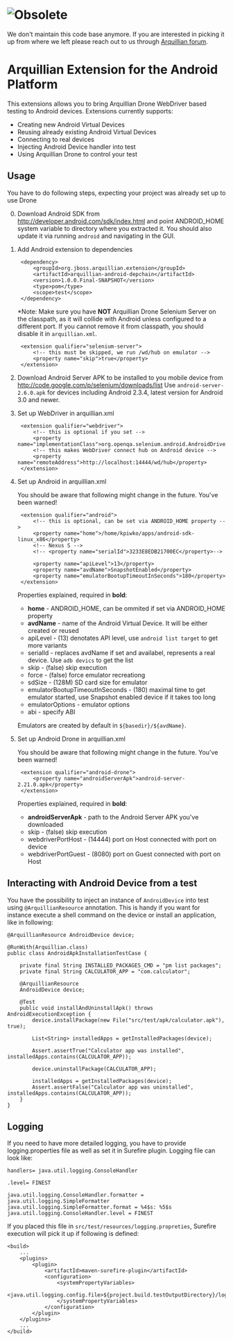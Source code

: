 # ![Obsolete](https://dummyimage.com/700x100/fff/f00&text=This%20Repository%20Is%20Obsolete!)

We don't maintain this code base anymore. If you are interested in picking it up from where we left please reach out to us through [Arquillian forum](http://discuss.arquillian.org/).

Arquillian Extension for the Android Platform
=============================================

This extensions allows you to bring Arquillian Drone WebDriver based testing to Android devices.
Extensions currently supports:

* Creating new Android Virtual Devices
* Reusing already existing Android Virtual Devices
* Connecting to real devices
* Injecting Android Device handler into test
* Using Arquillian Drone to control your test

Usage
-----

You have to do following steps, expecting your project was already set up to use Drone

0. Download Android SDK from http://developer.android.com/sdk/index.html and point ANDROID_HOME system variable to directory
where you extracted it. You should also update it via running `android` and navigating in the GUI.

1. Add Android extension to dependencies

        <dependency>
            <groupId>org.jboss.arquillian.extension</groupId>
            <artifactId>arquillian-android-depchain</artifactId>
            <version>1.0.0.Final-SNAPSHOT</version>
            <type>pom</type>
            <scope>test</scope>
        </dependency>

    *Note: Make sure you have **NOT** Arquillian Drone Selenium Server on the classpath, as it will collide with Android
    unless configured to a different port. If you cannot remove it from classpath, you should disable it in `arquillian.xml`.

        <extension qualifier="selenium-server">
            <!-- this must be skipped, we run /wd/hub on emulator -->
            <property name="skip">true</property>
        </extension>

2. Download Android Server APK to be installed to you mobile device from http://code.google.com/p/selenium/downloads/list
   Use `android-server-2.6.0.apk` for devices including Android 2.3.4, latest version for Android 3.0 and newer.

3. Set up WebDriver in arquillian.xml

        <extension qualifier="webdriver">
            <!-- this is optional if you set -->
            <property name="implementationClass">org.openqa.selenium.android.AndroidDriver</property>
            <!-- this makes WebDriver connect hub on Android device -->
            <property name="remoteAddress">http://localhost:14444/wd/hub</property>
        </extension>

4. Set up Android in arquillian.xml

    You should be aware that following might change in the future. You've been warned!

        <extension qualifier="android">
            <!-- this is optional, can be set via ANDROID_HOME property -->
            <property name="home">/home/kpiwko/apps/android-sdk-linux_x86</property>
            <!-- Nexus S -->
            <!-- <property name="serialId">3233E8EDB21700EC</property>-->

            <property name="apiLevel">13</property>
            <property name="avdName">SnapshotEnabled</property>
            <property name="emulatorBootupTimeoutInSeconds">180</property>
        </extension>

    Properties explained, required in **bold**:

    - **home** - ANDROID_HOME, can be ommited if set via ANDROID_HOME property
    - **avdName** - name of the Android Virtual Device. It will be either created or reused
    - apiLevel - (13) denotates API level, use `android list target` to get more variants
    - serialId - replaces avdName if set and availabel, represents a real device. Use `adb devics` to get the list
    - skip - (false) skip execution
    - force - (false) force emulator recreationg
    - sdSize - (128M) SD card size for emulator
    - emulatorBootupTimeoutInSeconds - (180) maximal time to get emulator started, use Snapshot enabled device if it takes too long
    - emulatorOptions - emulator options
    - abi - specify ABI

    Emulators are created by default in `${basedir}/${avdName}`.

5. Set up Android Drone in arquillian.xml

    You should be aware that following might change in the future. You've been warned!

        <extension qualifier="android-drone">
            <property name="androidServerApk">android-server-2.21.0.apk</property>
        </extension>

    Properties explained, required in **bold**:

    - **androidServerApk** - path to the Android Server APK you've downloaded
    - skip - (false) skip execution
    - webdriverPortHost - (14444) port on Host connected with port on device
    - webdriverPortGuest - (8080) port on Guest connected with port on Host

Interacting with Android Device from a test
-----------------------------------------

You have the possibility to inject an instance of `AndroidDevice` into test using `@ArquillianResource` annotation.
This is handy if you want for instance execute a shell command on the device or install an application, like in following:

    @ArquillianResource AndroidDevice device;

    @RunWith(Arquillian.class)
    public class AndroidApkInstallationTestCase {

        private final String INSTALLED_PACKAGES_CMD = "pm list packages";
        private final String CALCULATOR_APP = "com.calculator";

        @ArquillianResource
        AndroidDevice device;

        @Test
        public void installAndUninstallApk() throws AndroidExecutionException {
            device.installPackage(new File("src/test/apk/calculator.apk"), true);

            List<String> installedApps = getInstalledPackages(device);

            Assert.assertTrue("Calculator app was installed", installedApps.contains(CALCULATOR_APP));

            device.uninstallPackage(CALCULATOR_APP);

            installedApps = getInstalledPackages(device);
            Assert.assertFalse("Calculator app was uninstalled", installedApps.contains(CALCULATOR_APP));
        }
    }

Logging
-------

If you need to have more detailed logging, you have to provide logging.properties file as well as set it in Surefire plugin.
Logging file can look like:

	handlers= java.util.logging.ConsoleHandler

	.level= FINEST

	java.util.logging.ConsoleHandler.formatter = java.util.logging.SimpleFormatter
	java.util.logging.SimpleFormatter.format = %4$s: %5$s
	java.util.logging.ConsoleHandler.level = FINEST

If you placed this file in `src/test/resources/logging.propreties`, Surefire execution will pick it up if following is defined:

	<build>
	    ...
        <plugins>
            <plugin>
                <artifactId>maven-surefire-plugin</artifactId>
                <configuration>
                    <systemPropertyVariables>
                        <java.util.logging.config.file>${project.build.testOutputDirectory}/logging.properties</java.util.logging.config.file>
                    </systemPropertyVariables>
                </configuration>
            </plugin>
        </plugins>
        ...
    </build>


